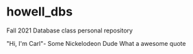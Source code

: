 # howell_dbs

Fall 2021 Database class personal repository

"Hi, I'm Carl"- Some Nickelodeon Dude
What a awesome quote
